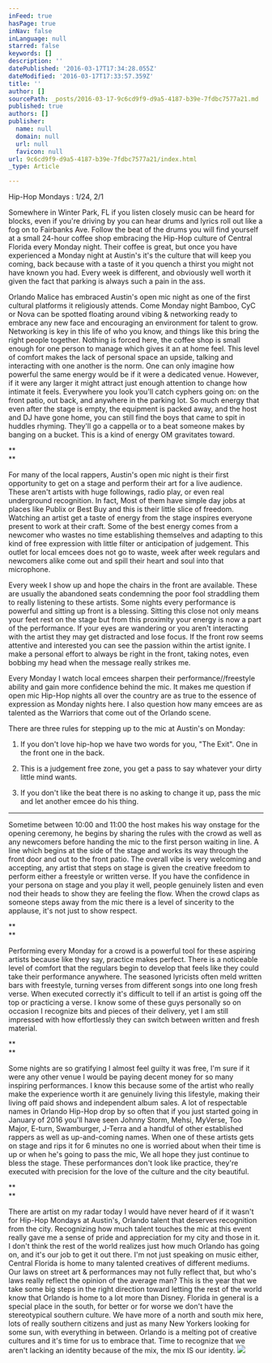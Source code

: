 ```yaml
---
inFeed: true
hasPage: true
inNav: false
inLanguage: null
starred: false
keywords: []
description: ''
datePublished: '2016-03-17T17:34:28.055Z'
dateModified: '2016-03-17T17:33:57.359Z'
title: ''
author: []
sourcePath: _posts/2016-03-17-9c6cd9f9-d9a5-4187-b39e-7fdbc7577a21.md
published: true
authors: []
publisher:
  name: null
  domain: null
  url: null
  favicon: null
url: 9c6cd9f9-d9a5-4187-b39e-7fdbc7577a21/index.html
_type: Article

---
```

Hip-Hop Mondays : 1/24, 2/1

Somewhere in Winter Park, FL if you listen closely music can be heard for blocks, even if you're driving by you can hear drums and lyrics roll out like a fog on to Fairbanks Ave. Follow the beat of the drums you will find yourself at a small 24-hour coffee shop embracing the Hip-Hop culture of Central Florida every Monday night. Their coffee is great, but once you have experienced a Monday night at Austin's it's the culture that will keep you coming, back because with a taste of it you quench a thirst you might not have known you had. Every week is different, and obviously well worth it given the fact that parking is always such a pain in the ass.

Orlando Malice has embraced Austin's open mic night as one of the first cultural platforms it religiously attends. Come Monday night Bamboo, CyC or Nova can be spotted floating around vibing & networking ready to embrace any new face and encouraging an environment for talent to grow. Networking is key in this life of who you know, and things like this bring the right people together. Nothing is forced here, the coffee shop is small enough for one person to manage which gives it an at home feel. This level of comfort makes the lack of personal space an upside, talking and interacting with one another is the norm. One can only imagine how powerful the same energy would be if it were a dedicated venue. However, if it were any larger it might attract just enough attention to change how intimate it feels. Everywhere you look you'll catch cyphers going on: on the front patio, out back, and anywhere in the parking lot. So much energy that even after the stage is empty, the equipment is packed away, and the host and DJ have gone home, you can still find the boys that came to spit in huddles rhyming. They'll go a cappella or to a beat someone makes by banging on a bucket. This is a kind of energy OM gravitates toward.

**  
**

For many of the local rappers, Austin's open mic night is their first opportunity to get on a stage and perform their art for a live audience.  These aren't artists with huge followings, radio play, or even real underground recognition. In fact, Most of them have simple day jobs at places like Publix or Best Buy and this is their little slice of freedom. Watching an artist get a taste of energy from the stage inspires everyone present to work at their craft. Some of the best energy comes from a newcomer who wastes no time establishing themselves and adapting to this kind of free expression with little filter or anticipation of judgement. This outlet for local emcees does not  go to waste, week after week regulars and newcomers alike come out and spill their heart and soul into that microphone. 

Every week I show up and hope the chairs in the front are available. These are usually the abandoned seats condemning the poor fool straddling them to really listening to these artists. Some nights every performance is powerful and sitting up front is a blessing.  Sitting this close not only means your feet rest on the stage but from this proximity your energy is now a part of the performance. If your eyes are wandering or you aren't interacting with the artist they may get distracted and lose focus. If the front row seems attentive and interested you can see the passion within the artist ignite. I make a personal effort to always be right in the front, taking notes, even bobbing my head when the message really strikes me.

Every Monday I watch local emcees sharpen their performance//freestyle ability and gain more confidence behind the mic. It makes me question if open mic Hip-Hop nights all over the country are as true to the essence of expression as Monday nights here. I also question how many emcees are as talented as the Warriors that come out of the Orlando scene.

There are three rules for stepping up to the mic at Austin's on Monday:

1. If you don't love hip-hop we have two words for you, "The Exit". One in the front one in the back.

2. This is a judgement free zone, you get a pass to say whatever your dirty little mind wants.

3. If you don't like the beat there is no asking to change it up, pass the mic and let another emcee do his thing.

****

Sometime between 10:00 and 11:00 the host makes his way onstage for the opening ceremony, he begins by sharing the rules with the crowd as well as any newcomers before handing the mic to the first person waiting in line. A line which begins at the side of the stage and works its way through the front door and out to the front patio.  The overall vibe is very welcoming and accepting, any artist that steps on stage is given the creative freedom to perform either a freestyle or written verse.  If you have the confidence in your persona on stage and you play it well, people genuinely listen and even nod their heads to show they are feeling the flow. When the crowd claps as someone steps away from the mic there is a level of sincerity to the applause, it's not just to show respect.

**  
**

Performing every Monday for a crowd is a powerful tool for these aspiring artists because like they say, practice makes perfect. There is a noticeable level of comfort that the regulars begin to develop that feels like they could take their performance anywhere. The seasoned lyricists often meld written bars with freestyle, turning verses from different songs into one long fresh verse. When executed correctly it's difficult to tell if an artist is going off the top or practicing a verse. I know some of these guys personally so on occasion I recognize bits and  pieces of their delivery, yet I am still impressed with how effortlessly they can switch between written and fresh material. 

**  
**

Some nights are so gratifying I almost feel guilty it was free, I'm sure if it were any other venue I would be paying decent money for so many inspiring performances. I know this because some of the artist who really make the experience worth it are genuinely living this lifestyle, making their living off paid shows and independent album sales. A lot of respectable names in Orlando Hip-Hop drop by so often that if you just started going in January of 2016 you'll have seen Johnny Storm, Mehsi, MyVerse, Too Major, E-turn, Swamburger, J-Terra and a handful of other established rappers as well as up-and-coming names. When one of these artists gets on stage and rips it for 6 minutes no one is worried about when their time is up or when he's going to pass the mic, We all hope they just continue to bless the stage. These performances don't look like practice, they're executed with precision for the love of the culture and the city beautiful. 

**  
**

There are artist on my radar today I would have never heard of if it wasn't for Hip-Hop Mondays at Austin's, Orlando talent that deserves recognition from the city. Recognizing how much talent touches the mic at this event really gave me a sense of pride and appreciation for my city and those in it. I don't think the rest of the world realizes just how much Orlando has going on, and it's our job to get it out there. I'm not just speaking on music either, Central Florida is home to many talented creatives of different mediums. Our laws on street art & performances may not fully reflect that, but who's laws really reflect the opinion of the average man? This is the year that we take some big steps in the right direction toward letting the rest of the world know that Orlando is home to a lot more than Disney. Florida in general is a special place in the south, for better or for worse we don't have the stereotypical southern culture. We have more of a north and south mix here, lots of really southern citizens and just as many New Yorkers looking for some sun, with everything in between. Orlando is a melting pot of creative cultures and it's time for us to embrace that. Time to recognize that we aren't lacking an identity because of the mix, the mix IS our identity.
![](https://the-grid-user-content.s3-us-west-2.amazonaws.com/4710d6e1-898a-4967-85ee-1063df9796b9.jpg)